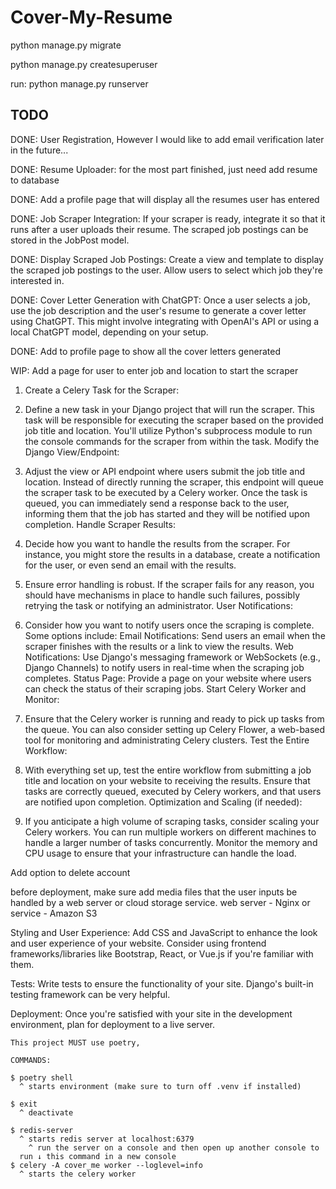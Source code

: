 # Cover-My-Resume

python manage.py migrate

python manage.py createsuperuser

run: python manage.py runserver

## TODO

DONE: User Registration, However I would like to add email verification later in the future...

DONE: Resume Uploader: for the most part finished, just need add resume to database

DONE: Add a profile page that will display all the resumes user has entered

DONE: Job Scraper Integration: If your scraper is ready, integrate it so that it runs after a user uploads their resume. The scraped job postings can be stored in the JobPost model.

DONE: Display Scraped Job Postings: Create a view and template to display the scraped job postings to the user. Allow users to select which job they're interested in.

DONE: Cover Letter Generation with ChatGPT: Once a user selects a job, use the job description and the user's resume to generate a cover letter using ChatGPT. This might involve integrating with OpenAI's API or using a local ChatGPT model, depending on your setup.

DONE: Add to profile page to show all the cover letters generated

WIP: Add a page for user to enter job and location to start the scraper

1. Create a Celery Task for the Scraper:

1. Define a new task in your Django project that will run the scraper. This task will be responsible for executing the scraper based on the provided job title and location.
You'll utilize Python's subprocess module to run the console commands for the scraper from within the task.
Modify the Django View/Endpoint:

1. Adjust the view or API endpoint where users submit the job title and location. Instead of directly running the scraper, this endpoint will queue the scraper task to be executed by a Celery worker.
Once the task is queued, you can immediately send a response back to the user, informing them that the job has started and they will be notified upon completion.
Handle Scraper Results:

1. Decide how you want to handle the results from the scraper. For instance, you might store the results in a database, create a notification for the user, or even send an email with the results.
1. Ensure error handling is robust. If the scraper fails for any reason, you should have mechanisms in place to handle such failures, possibly retrying the task or notifying an administrator.
User Notifications:

1. Consider how you want to notify users once the scraping is complete. Some options include:
Email Notifications: Send users an email when the scraper finishes with the results or a link to view the results.
Web Notifications: Use Django's messaging framework or WebSockets (e.g., Django Channels) to notify users in real-time when the scraping job completes.
Status Page: Provide a page on your website where users can check the status of their scraping jobs.
Start Celery Worker and Monitor:

1. Ensure that the Celery worker is running and ready to pick up tasks from the queue.
You can also consider setting up Celery Flower, a web-based tool for monitoring and administrating Celery clusters.
Test the Entire Workflow:

1. With everything set up, test the entire workflow from submitting a job title and location on your website to receiving the results. Ensure that tasks are correctly queued, executed by Celery workers, and that users are notified upon completion.
Optimization and Scaling (if needed):

1. If you anticipate a high volume of scraping tasks, consider scaling your Celery workers. You can run multiple workers on different machines to handle a larger number of tasks concurrently.
Monitor the memory and CPU usage to ensure that your infrastructure can handle the load.

Add option to delete account

before deployment, make sure add media files that the user inputs be handled by a web server or cloud storage service. web server - Nginx or service - Amazon S3

Styling and User Experience: Add CSS and JavaScript to enhance the look and user experience of your website. Consider using frontend frameworks/libraries like Bootstrap, React, or Vue.js if you're familiar with them.

Tests: Write tests to ensure the functionality of your site. Django's built-in testing framework can be very helpful.

Deployment: Once you're satisfied with your site in the development environment, plan for deployment to a live server.

```,
This project MUST use poetry, 

COMMANDS:

$ poetry shell
  ^ starts environment (make sure to turn off .venv if installed)

$ exit
  ^ deactivate

$ redis-server
  ^ starts redis server at localhost:6379
    ^ run the server on a console and then open up another console to 
  run ↓ this command in a new console
$ celery -A cover_me worker --loglevel=info
  ^ starts the celery worker
```
